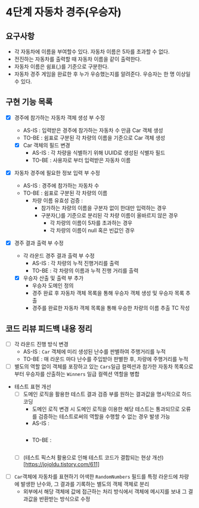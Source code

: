 4단계 자동차 경주(우승자)
===

## 요구사항
* 각 자동차에 이름을 부여할수 있다. 자동차 이름은 5자를 초과할 수 없다.
* 전진하는 자동차를 출력할 때 자동차 이름을 같이 출력한다.
* 자동차 이름은 쉼표(,)를 기준으로 구분한다.
* 자동차 경주 게임을 완료한 후 누가 우승했는지를 알려준다. 우승자는 한 명 이상일 수 있다.

## 구현 기능 목록
* [x] 경주에 참가하는 자동차 객체 생성 부 수정
  * AS-IS : 입력받은 경주에 참가하는 자동차 수 만큼 Car 객체 생성
  * TO-BE : 쉼표로 구분된 각 차량의 이름을 기준으로 Car 객체 생성
  * [x] Car 객체의 필드 변경
    * AS-IS : 각 차량을 식별하기 위해 UUID로 생성된 식별자 필드
    * TO-BE : 사용자로 부터 입력받은 자동차 이름

* [x] 자동차 경주에 필요한 정보 입력 부 수정
  * AS-IS : 경주에 참가하는 자동차 수
  * TO-BE : 쉼표로 구분된 각 차량의 이름
    * 차량 이름 유효성 검증 : 
      * 참가하는 차량의 이름을 구분자 없이 한대만 입력하는 경우 
      * 구분자(,)를 기준으로 분리된 각 차량 이름이 올바르지 않은 경우 
        * 각 차량의 이름이 5자를 초과하는 경우
        * 각 차량의 이름이 null 혹은 빈값인 경우

* [x] 경주 결과 출력 부 수정
  * 각 라운드 경주 결과 출력 부 수정
    * AS-IS : 각 차량의 누적 진행거리를 출력
    * TO-BE : 각 차량의 이름과 누적 진행 거리를 출력
  * [x] 우승자 산출 및 출력 부 추가
    * 우승자 도메인 정의
    * 경주 완료 후 자동차 객체 목록을 통해 우승자 객체 생성 및 우승자 목록 추출
    * 경주를 완료한 자동차 객체 목록을 통해 우승한 차량의 이름 추출 TC 작성

## 코드 리뷰 피드백 내용 정리
* [ ] 각 라운드 진행 방식 변경
  * AS-IS : `Car` 객체에 미리 생성된 난수를 판별하여 주행거리를 누적
  * TO-BE : 매 라운드 마다 난수를 주입받아 판별한 후, 차량에 주행거리를 누적
* [ ] 별도의 역할 없이 객체를 포장하고 있는 `Cars`일급 컬렉션과 참가한 자동차 목록으로 부터 우승자를 산출하는 `Winners` 일급 컬렉션 역할을 병합
* 테스트 표현 개선
  * [ ] 도메인 로직을 활용한 테스트 결과 검증 부를 원하는 결과값을 명시적으로 하드코딩
    * 도메인 로직 변경 시 도메인 로직을 이용한 해당 테스트는 통과되므로 오류를 검증하는 테스트로써의 역할을 수행할 수 없는 경우 발생 가능
    * AS-IS :
      ```kotlin
    
      ```
    * TO-BE :
      ```kotlin
    
      ```
  * [ ] (테스트 픽스처 활용으로 인해 테스트 코드가 결합되는 현상 개선)[https://jojoldu.tistory.com/611]
* [ ] `Car`객체에 자동차를 표현하기 어색한 `RandomNumbers` 필드를 특정 라운드에 차량에 발생한 난수와, 그 결과를 기록하는 별도의 객체 객체로 분리
  * 외부에서 해당 객체에 값에 접근하는 처리 방식에서 객체에 메시지를 보내 그 결과값을 반환받는 방식으로 수정
